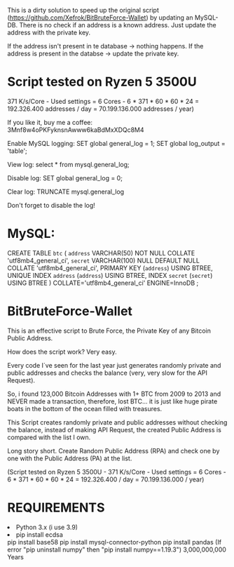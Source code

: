 This is a dirty solution to speed up the original script (https://github.com/Xefrok/BitBruteForce-Wallet) by updating an MySQL-DB. There is no check if an address is a known address. Just update the address with the private key.

If the address isn't present in te database -> nothing happens. If the address is present in the databse -> update the private key.

# Script tested on Ryzen 5 3500U
371 K/s/Core - Used settings = 6 Cores - 6 * 371 * 60 * 60 * 24 = 192.326.400 addresses / day = 70.199.136.000 addresses / year)

If you like it, buy me a coffee: 3Mnf8w4oPKFyknsnAwww6kaBdMxXDQc8M4

Enable MySQL logging: 
SET global general_log = 1;
SET global log_output = 'table';

View log:
select * from mysql.general_log;

Disable log:
SET global general_log = 0;

Clear log:
TRUNCATE mysql.general_log

Don't forget to disable the log!

# MySQL:

CREATE TABLE `btc` (
	`address` VARCHAR(50) NOT NULL COLLATE 'utf8mb4_general_ci',
	`secret` VARCHAR(100) NULL DEFAULT NULL COLLATE 'utf8mb4_general_ci',
	PRIMARY KEY (`address`) USING BTREE,
	UNIQUE INDEX `address` (`address`) USING BTREE,
	INDEX `secret` (`secret`) USING BTREE
)
COLLATE='utf8mb4_general_ci'
ENGINE=InnoDB
;

# BitBruteForce-Wallet
This is an effective script to Brute Force, the Private Key of any Bitcoin Public Address.

How does the script work? Very easy.

Every code I´ve seen for the last year just generates randomly private and public addresses and checks the balance (very, very slow for the API Request).

So, i found 123,000 Bitcoin Addresses with 1+ BTC from 2009 to 2013 and NEVER made a transaction, therefore, lost BTC... it is just like huge pirate boats in the bottom of the ocean filled with treasures.

This Script creates randomly private and public addresses without checking the balance, instead of making API Request, the created Public Address is compared with the list I own.

Long story short. Create Random Public Address (RPA) and check one by one with the Public Address (PA) at the list.

(Script tested on Ryzen 5 3500U - 371 K/s/Core - Used settings = 6 Cores - 6 * 371 * 60 * 60 * 24 = 192.326.400 / day = 70.199.136.000 / year)


# REQUIREMENTS
<li>Python 3.x (i use 3.9)</li>
<li>pip install ecdsa</li>
pip install base58
pip install mysql-connector-python
pip install pandas (If error "pip uninstall numpy" then "pip install numpy==1.19.3")
3,000,000,000 Years
